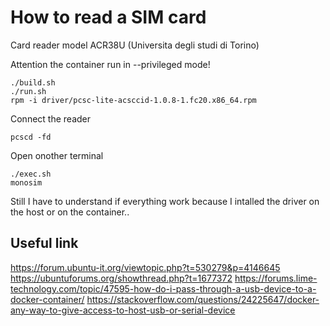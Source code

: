 # How to read a SIM card 
Card reader model ACR38U (Universita degli studi di Torino)

Attention the container run in --privileged mode!

	./build.sh
    ./run.sh
	rpm -i driver/pcsc-lite-acsccid-1.0.8-1.fc20.x86_64.rpm

Connect the reader


    pcscd -fd

Open onother terminal

	./exec.sh
	monosim 


Still I have to understand if everything work because I intalled the driver on the host or on the container..


## Useful link
https://forum.ubuntu-it.org/viewtopic.php?t=530279&p=4146645
https://ubuntuforums.org/showthread.php?t=1677372
https://forums.lime-technology.com/topic/47595-how-do-i-pass-through-a-usb-device-to-a-docker-container/
https://stackoverflow.com/questions/24225647/docker-any-way-to-give-access-to-host-usb-or-serial-device
